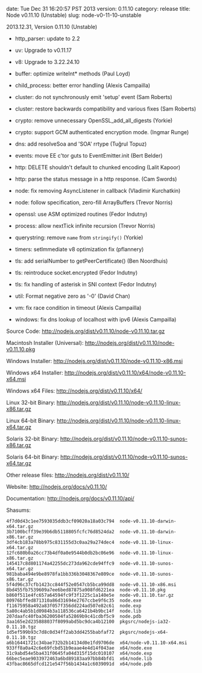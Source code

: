 date: Tue Dec 31 16:20:57 PST 2013
version: 0.11.10
category: release
title: Node v0.11.10 (Unstable)
slug: node-v0-11-10-unstable

2013.12.31, Version 0.11.10 (Unstable)

* http_parser: update to 2.2

* uv: Upgrade to v0.11.17

* v8: Upgrade to 3.22.24.10

* buffer: optimize writeInt* methods (Paul Loyd)

* child_process: better error handling (Alexis Campailla)

* cluster: do not synchronously emit 'setup' event (Sam Roberts)

* cluster: restore backwards compatibility and various fixes (Sam Roberts)

* crypto: remove unnecessary OpenSSL_add_all_digests (Yorkie)

* crypto: support GCM authenticated encryption mode. (Ingmar Runge)

* dns: add resolveSoa and 'SOA' rrtype (Tuğrul Topuz)

* events: move EE c'tor guts to EventEmitter.init (Bert Belder)

* http: DELETE shouldn't default to chunked encoding (Lalit Kapoor)

* http: parse the status message in a http response. (Cam Swords)

* node: fix removing AsyncListener in callback (Vladimir Kurchatkin)

* node: follow specification, zero-fill ArrayBuffers (Trevor Norris)

* openssl: use ASM optimized routines (Fedor Indutny)

* process: allow nextTick infinite recursion (Trevor Norris)

* querystring: remove `name` from `stringify()` (Yorkie)

* timers: setImmediate v8 optimization fix (pflannery)

* tls: add serialNumber to getPeerCertificate() (Ben Noordhuis)

* tls: reintroduce socket.encrypted (Fedor Indutny)

* tls: fix handling of asterisk in SNI context (Fedor Indutny)

* util: Format negative zero as '-0' (David Chan)

* vm: fix race condition in timeout (Alexis Campailla)

* windows: fix dns lookup of localhost with ipv6 (Alexis Campailla)


Source Code: http://nodejs.org/dist/v0.11.10/node-v0.11.10.tar.gz

Macintosh Installer (Universal): http://nodejs.org/dist/v0.11.10/node-v0.11.10.pkg

Windows Installer: http://nodejs.org/dist/v0.11.10/node-v0.11.10-x86.msi

Windows x64 Installer: http://nodejs.org/dist/v0.11.10/x64/node-v0.11.10-x64.msi

Windows x64 Files: http://nodejs.org/dist/v0.11.10/x64/

Linux 32-bit Binary: http://nodejs.org/dist/v0.11.10/node-v0.11.10-linux-x86.tar.gz

Linux 64-bit Binary: http://nodejs.org/dist/v0.11.10/node-v0.11.10-linux-x64.tar.gz

Solaris 32-bit Binary: http://nodejs.org/dist/v0.11.10/node-v0.11.10-sunos-x86.tar.gz

Solaris 64-bit Binary: http://nodejs.org/dist/v0.11.10/node-v0.11.10-sunos-x64.tar.gz

Other release files: http://nodejs.org/dist/v0.11.10/

Website: http://nodejs.org/docs/v0.11.10/

Documentation: http://nodejs.org/docs/v0.11.10/api/

Shasums:
```
4f7d0d43c1ee7593035ddb3cf09020a18a03c794  node-v0.11.10-darwin-x64.tar.gz
3b7100bcff39e39b6db5118805fcfc76d8524da2  node-v0.11.10-darwin-x86.tar.gz
3df4cb183a78bb975c831155d3c0aa29a274dec4  node-v0.11.10-linux-x64.tar.gz
12fc680b0a26cc73b4df0a0e9544b0db2bc06e96  node-v0.11.10-linux-x86.tar.gz
145417c8d801174a42255dc273da962cde94ffc9  node-v0.11.10-sunos-x64.tar.gz
981baba494e9be8978fa1bb336b3048367e809ce  node-v0.11.10-sunos-x86.tar.gz
5f4d96c37cfb1423cc844f52e0547cb5bca99dd8  node-v0.11.10-x86.msi
8bd455fb7539609a7ee6bed87875a908fd6221ea  node-v0.11.10.pkg
b860f511e4fc657a64594fc9f3f1225c1a140e5e  node-v0.11.10.tar.gz
80976bffed871310a86d31694e2767ccbe9f6c35  node.exe
f11675958a492a83f057f356dd224ad507e82c61  node.exp
5a80c4ab5b1d0984b3a118536ca6421b4b9bc14f  node.lib
207daafc40fba36200504fa52869b9c41cdbf5c9  node.pdb
3aa165e2d235888037f8099abd5bc9dca4b12100  pkgsrc/nodejs-ia32-0.11.10.tgz
1d5ef599b93c7d8c0d34ff2ab3dd4255babfaf72  pkgsrc/nodejs-x64-0.11.10.tgz
a6b16441721c34bae732b2b14134d0e1fd9706de  x64/node-v0.11.10-x64.msi
933ff8a0a42c6e69fcbd51b9eaae4e4d14f043ae  x64/node.exe
31c9abd54e5ba431f0645fa04d315f15dc010107  x64/node.exp
66bec5eae9033972463a6bd89183aa97bb84bfd1  x64/node.lib
43fbac8665dfcd121e547f56b1434a1c6039091d  x64/node.pdb
```
